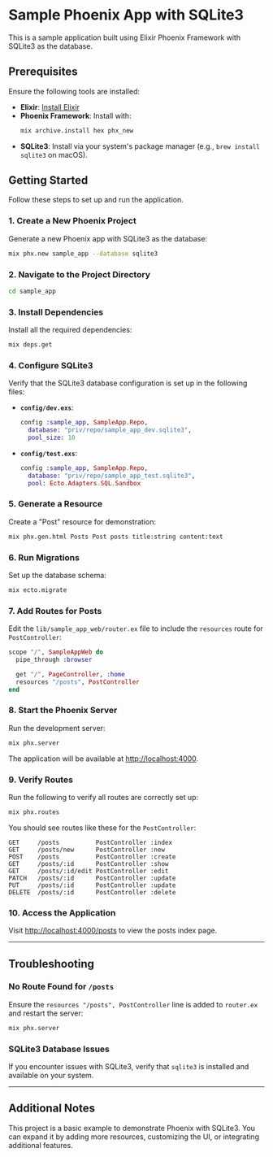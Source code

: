 
# Sample Phoenix App with SQLite3

This is a sample application built using Elixir Phoenix Framework with SQLite3 as the database.

## Prerequisites

Ensure the following tools are installed:

- **Elixir**: [Install Elixir](https://elixir-lang.org/install.html)
- **Phoenix Framework**: Install with:
  ```bash
  mix archive.install hex phx_new
  ```
- **SQLite3**: Install via your system's package manager (e.g., `brew install sqlite3` on macOS).

## Getting Started

Follow these steps to set up and run the application.

### 1. Create a New Phoenix Project

Generate a new Phoenix app with SQLite3 as the database:
```bash
mix phx.new sample_app --database sqlite3
```

### 2. Navigate to the Project Directory

```bash
cd sample_app
```

### 3. Install Dependencies

Install all the required dependencies:
```bash
mix deps.get
```

### 4. Configure SQLite3

Verify that the SQLite3 database configuration is set up in the following files:

- **`config/dev.exs`**:
  ```elixir
  config :sample_app, SampleApp.Repo,
    database: "priv/repo/sample_app_dev.sqlite3",
    pool_size: 10
  ```

- **`config/test.exs`**:
  ```elixir
  config :sample_app, SampleApp.Repo,
    database: "priv/repo/sample_app_test.sqlite3",
    pool: Ecto.Adapters.SQL.Sandbox
  ```

### 5. Generate a Resource

Create a "Post" resource for demonstration:
```bash
mix phx.gen.html Posts Post posts title:string content:text
```

### 6. Run Migrations

Set up the database schema:
```bash
mix ecto.migrate
```

### 7. Add Routes for Posts

Edit the `lib/sample_app_web/router.ex` file to include the `resources` route for `PostController`:

```elixir
scope "/", SampleAppWeb do
  pipe_through :browser

  get "/", PageController, :home
  resources "/posts", PostController
end
```

### 8. Start the Phoenix Server

Run the development server:
```bash
mix phx.server
```

The application will be available at [http://localhost:4000](http://localhost:4000).

### 9. Verify Routes

Run the following to verify all routes are correctly set up:
```bash
mix phx.routes
```

You should see routes like these for the `PostController`:
```
GET     /posts          PostController :index
GET     /posts/new      PostController :new
POST    /posts          PostController :create
GET     /posts/:id      PostController :show
GET     /posts/:id/edit PostController :edit
PATCH   /posts/:id      PostController :update
PUT     /posts/:id      PostController :update
DELETE  /posts/:id      PostController :delete
```

### 10. Access the Application

Visit [http://localhost:4000/posts](http://localhost:4000/posts) to view the posts index page.

---

## Troubleshooting

### No Route Found for `/posts`

Ensure the `resources "/posts", PostController` line is added to `router.ex` and restart the server:
```bash
mix phx.server
```

### SQLite3 Database Issues

If you encounter issues with SQLite3, verify that `sqlite3` is installed and available on your system.

---

## Additional Notes

This project is a basic example to demonstrate Phoenix with SQLite3. You can expand it by adding more resources, customizing the UI, or integrating additional features.
